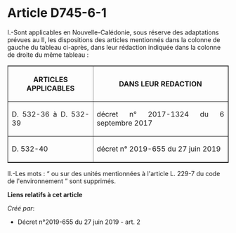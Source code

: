 # Article D745-6-1

I.-Sont applicables en Nouvelle-Calédonie, sous réserve des adaptations prévues au II, les dispositions des articles
mentionnés dans la colonne de gauche du tableau ci-après, dans leur rédaction indiquée dans la colonne de droite du même
tableau :

<table border="1">
  <tbody>
    <tr>
      <th>

ARTICLES APPLICABLES</th>
      <th>

DANS LEUR REDACTION</th>
    </tr>
    <tr>
      <td align="justify">

D. 532-36 à D. 532-39</td>
      <td align="justify">

décret n° 2017-1324 du 6 septembre 2017</td>
    </tr>
    <tr>
      <td align="justify">

D. 532-40</td>
      <td align="justify">

décret n° 2019-655 du 27 juin 2019</td>
    </tr>
  </tbody>
</table>

II.-Les mots : “ ou sur des unités mentionnées à l'article L. 229-7 du code de l'environnement ” sont supprimés.

**Liens relatifs à cet article**

_Créé par_:

  - Décret n°2019-655 du 27 juin 2019 - art. 2
